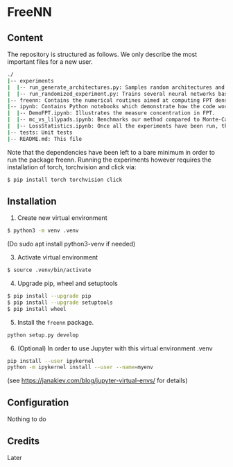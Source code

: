 # FreeNN

## Content

The repository is structured as follows. We only describe the most important files for a new user.
```bash
./
|-- experiments
|  |-- run_generate_architectures.py: Samples random architectures and compute FPT metrics.
|  |-- run_randomized_experiment.py: Trains several neural networks based on architectures described in json files.
|-- freenn: Contains the numerical routines aimed at computing FPT densities. 
|-- ipynb: Contains Python notebooks which demonstrate how the code works
|  |-- DemoFPT.ipynb: Illustrates the measure concentration in FPT.
|  |-- mc_vs_lilypads.ipynb: Benchmarks our method compared to Monte-Carlo sampling. Used to generate the benchmark figure (Fig. 1).
|  |-- LossStatistics.ipynb: Once all the experiments have been run, this notebook computes correlation statistics and gives the scatter plot (Fig. 2).
|-- tests: Unit tests
|-- README.md: This file
```

Note that the dependencies have been left to a bare minimum in order to run the package freenn. Running the experiments however requires the installation of torch, torchvision and click via:
```bash
$ pip install torch torchvision click
```

## Installation

1. Create new virtual environment

```bash
$ python3 -m venv .venv
```

(Do
sudo apt install python3-venv
if needed)

3. Activate virtual environment

```bash
$ source .venv/bin/activate
```

4. Upgrade pip, wheel and setuptools 

```bash
$ pip install --upgrade pip
$ pip install --upgrade setuptools
$ pip install wheel
```

5. Install the `freenn` package.

```bash
python setup.py develop
```

6. (Optional) In order to use Jupyter with this virtual environment .venv
```bash
pip install --user ipykernel
python -m ipykernel install --user --name=myenv
```
(see https://janakiev.com/blog/jupyter-virtual-envs/ for details)

## Configuration
Nothing to do

## Credits
Later